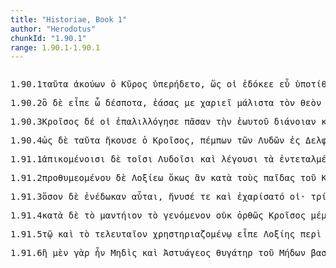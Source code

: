 ```yaml
---
title: "Historiae, Book 1"
author: "Herodotus"
chunkId: "1.90.1"
range: 1.90.1-1.90.1
---
```


<pre class="greek prose syntax" data-urn="urn:cts:greekLit:tlg0016.tlg001"><p><span class="subdoc" data-subdoc="1.90.1">1.90.1</span><span class="sentence"><span class=" accusative" data-def="this, u, this man here" data-flags="p-p---na-" data-head="2" data-id="1" data-lemma="οὗτος">ταῦτα </span><span class="verb nominative" data-def="hear, hear, hear of, hear tell of" data-flags="v-sppamn-" data-head="5" data-id="2" data-lemma="ἀκούω">ἀκούων </span><span class=" nominative" data-flags="l-s---mn-" data-head="4" data-id="3" data-lemma="ὁ">ὁ </span><span class=" nominative" data-def="the elder Cyrus" data-flags="n-s---mn-" data-head="5" data-id="4" data-lemma="Κῦρος">Κῦρος </span><span class="verb " data-def="rejoice beyond measure at, rejoiced much, please exceedingly" data-flags="v3siie---" data-head="0" data-id="5" data-lemma="ὑπερήδομαι">ὑπερήδετο</span><span class=" " data-flags="u--------" data-head="7" data-id="6" data-lemma=",">, </span><span class=" " data-flags="c--------" data-head="5" data-id="7" data-lemma="ὥς">ὥς </span><span class=" dative" data-def="" data-flags="p-s---md-" data-head="9" data-id="8" data-lemma="ἕ">οἱ </span><span class="verb " data-def="expect, think, suppose, imagine, thought" data-flags="v3siia---" data-head="7" data-id="9" data-lemma="δοκέω">ἐδόκεε </span><span class=" " data-def="well, well, thoroughly, competently, cunning" data-flags="d--------" data-head="11" data-id="10" data-lemma="εὖ">εὖ </span><span class="verb " data-def="place under, puts, under" data-flags="v--pne---" data-head="9" data-id="11" data-lemma="ὑποτίθημι">ὑποτίθεσθαι</span><span class=" " data-flags="u--------" data-head="0" data-id="12" data-lemma="·">· </span></span><span class="sentence"><span class="verb nominative" data-def="tell, speak of, reports of, praise, approve" data-flags="v-sapamn-" data-head="5" data-id="1" data-lemma="αἰνέω">αἰνέσας </span><span class=" " data-flags="d--------" data-head="14" data-id="2" data-lemma="δέ">δὲ </span><span class=" accusative" data-def="many, many, many" data-flags="a-p---na-" data-head="1" data-id="3" data-lemma="πολύς">πολλά</span><span class=" " data-flags="u--------" data-head="1" data-id="4" data-lemma=",">, </span><span class=" " data-flags="c--------" data-head="14" data-id="5" data-lemma="καί">καὶ </span><span class="verb nominative" data-def="enjoin, command, command, commands" data-flags="v-sapmmn-" data-head="5" data-id="6" data-lemma="ἐντέλλω">ἐντειλάμενος </span><span class=" dative" data-flags="l-p---md-" data-head="8" data-id="7" data-lemma="ὁ">τοῖσι </span><span class=" dative" data-def="spear-bearing, spearman, one of the body-guard" data-flags="a-p---md-" data-head="12" data-id="8" data-lemma="δορύφορος">δορυφόροισι </span><span class=" accusative" data-flags="p-p---na-" data-head="11" data-id="9" data-lemma="ὅς">τὰ </span><span class=" nominative" data-flags="n-s---mn-" data-head="11" data-id="10" data-lemma="Κροῖσος">Κροῖσος </span><span class="verb " data-def="place under, puts, under" data-flags="v3saim---" data-head="12" data-id="11" data-lemma="ὑποτίθημι">ὑπεθήκατο </span><span class="verb " data-flags="v--fna---" data-head="6" data-id="12" data-lemma="ἐπιτέλλω">ἐπιτελέειν</span><span class=" " data-flags="u--------" data-head="5" data-id="13" data-lemma=",">, </span><span class="verb " data-def="said, avocam, vac" data-flags="v3saia---" data-head="0" data-id="14" data-lemma="εἶπον">εἶπε </span><span class=" " data-def="on the side of, in the direction of, from, at, to, práti" data-flags="r--------" data-head="14" data-id="15" data-lemma="πρός">πρὸς </span><span class=" accusative" data-flags="n-s---ma-" data-head="15" data-id="16" data-lemma="Κροῖσος">Κροῖσον </span><span class=" accusative" data-def="this, nearer, more remote" data-flags="p-p---na-" data-head="14" data-id="17" data-lemma="ὅδε">τάδε</span><span class=" " data-flags="u--------" data-head="0" data-id="18" data-lemma=".">. </span></span><span class="sentence"><span class=" vocative" data-flags="n-s---mv-" data-head="13" data-id="1" data-lemma="Κροῖσος">Κροῖσε</span><span class=" " data-flags="u--------" data-head="1" data-id="2" data-lemma=",">, </span><span class="verb genitive" data-def="hang to, upon, hang up" data-flags="v-srpemg-" data-head="13" data-id="3" data-lemma="ἀναρτάω">ἀναρτημένου </span><span class=" genitive" data-def="thou, thou at least, for thy part, you two, both of you" data-flags="p-s---mg-" data-head="3" data-id="4" data-lemma="σύ">σεῦ </span><span class=" genitive" data-def="nar-, ner-, nṛ-, nṛ" data-flags="n-s---mg-" data-head="4" data-id="5" data-lemma="ἀνήρ">ἀνδρὸς </span><span class=" genitive" data-def="king, chief, captain, judge" data-flags="n-s---mg-" data-head="5" data-id="6" data-lemma="βασιλεύς">βασιλέος </span><span class=" nominative" data-def="useful, good of its kind, serviceable, wholesome, for" data-flags="a-p---nn-" data-head="9" data-id="7" data-lemma="χρηστός">χρηστὰ </span><span class=" nominative" data-def="weorc, var[schwa]za, work" data-flags="n-p---nn-" data-head="9" data-id="8" data-lemma="ἔργον">ἔργα </span><span class=" " data-flags="c--------" data-head="11" data-id="9" data-lemma="καί">καὶ </span><span class=" nominative" data-def="vácas, word, utterance" data-flags="n-p---nn-" data-head="9" data-id="10" data-lemma="ἔπος">ἔπεα </span><span class="verb " data-def="make, do, make, produce" data-flags="v--pna---" data-head="3" data-id="11" data-lemma="ποιέω">ποιέειν</span><span class=" " data-flags="u--------" data-head="3" data-id="12" data-lemma=",">, </span><span class="verb " data-def="ask, beg, ask for, demand, ask leave" data-flags="v2spme---" data-head="0" data-id="13" data-lemma="αἰτέω">αἰτέο </span><span class=" accusative" data-def="giving, licence, permission, ramming" data-flags="n-s---fa-" data-head="13" data-id="14" data-lemma="δόσις">δόσιν </span><span class=" accusative" data-def="that, Aër, any one who, anything which, whosoever, whichsoever" data-flags="p-s---fa-" data-head="18" data-id="15" data-lemma="ὅστις">ἥντινα </span><span class="verb " data-def="will, wish, be willing, wish is will, willed" data-flags="v2spie---" data-head="14" data-id="16" data-lemma="βούλομαι">βούλεαί </span><span class=" dative" data-def="thou, thou at least, for thy part, you two, both of you" data-flags="p-s---md-" data-head="18" data-id="17" data-lemma="σύ">τοι </span><span class="verb " data-def="come into a new state of being, come into being, to be born" data-flags="v--anm---" data-head="16" data-id="18" data-lemma="γίγνομαι">γενέσθαι </span><span class=" " data-flags="d--------" data-head="18" data-id="19" data-lemma="παραυτίκα">παραυτίκα</span><span class=" " data-flags="u--------" data-head="0" data-id="20" data-lemma=".">. </span></span></p><p><span class="subdoc" data-subdoc="1.90.2">1.90.2</span><span class="sentence"><span class=" nominative" data-flags="l-s---mn-" data-head="3" data-id="1" data-lemma="ὁ">ὃ </span><span class=" " data-flags="d--------" data-head="3" data-id="2" data-lemma="δέ">δὲ </span><span class="verb " data-def="said, avocam, vac" data-flags="v3saia---" data-head="0" data-id="3" data-lemma="εἶπον">εἶπε </span><span class=" " data-flags="i--------" data-head="5" data-id="4" data-lemma="ὦ">ὦ </span><span class=" vocative" data-def="master, lord, the master of the house, despot, absolute ruler" data-flags="n-s---mv-" data-head="9" data-id="5" data-lemma="δεσπότης">δέσποτα</span><span class=" " data-flags="u--------" data-head="5" data-id="6" data-lemma=",">, </span><span class="verb nominative" data-def="suffer, permit, leave, alone" data-flags="v-sapamn-" data-head="9" data-id="7" data-lemma="ἐάω">ἐάσας </span><span class=" accusative" data-def="I at least, for my part, indeed, for myself, me, we two" data-flags="p1s---ma-" data-head="22" data-id="8" data-lemma="ἐγώ">με </span><span class="verb " data-flags="v2sfie---" data-head="3" data-id="9" data-lemma="χαρίζομαι">χαριεῖ </span><span class=" " data-flags="d--------" data-head="9" data-id="10" data-lemma="μάλιστα">μάλιστα </span><span class=" accusative" data-flags="l-s---ma-" data-head="12" data-id="11" data-lemma="ὁ">τὸν </span><span class=" accusative" data-def="God, the Deity, against his will, bless you! good heavens! for heaven's sake" data-flags="n-s---ma-" data-head="23" data-id="12" data-lemma="θεός">θεὸν </span><span class=" genitive" data-flags="l-p---mg-" data-head="14" data-id="13" data-lemma="ὁ">τῶν </span><span class=" genitive" data-def="the Thessalian tribe of which Hellen was the reputed chief, non-Egyptian, pagan" data-flags="n-p---mg-" data-head="12" data-id="14" data-lemma="Ἕλλην">Ἑλλήνων</span><span class=" " data-flags="u--------" data-head="18" data-id="15" data-lemma=",">, </span><span class=" accusative" data-flags="l-s---ma-" data-head="18" data-id="16" data-lemma="ὁ">τὸν </span><span class=" nominative" data-def="I at least, for my part, indeed, for myself, me, we two" data-flags="p-s---mn-" data-head="18" data-id="17" data-lemma="ἐγώ">ἐγὼ </span><span class="verb " data-def="" data-flags="v1saia---" data-head="12" data-id="18" data-lemma="τιμέω">ἐτίμησα </span><span class=" genitive" data-def="God, the Deity, against his will, bless you! good heavens! for heaven's sake" data-flags="n-p---mg-" data-head="16" data-id="19" data-lemma="θεός">θεῶν </span><span class=" " data-flags="d--------" data-head="18" data-id="20" data-lemma="μάλιστα">μάλιστα</span><span class=" " data-flags="u--------" data-head="18" data-id="21" data-lemma=",">, </span><span class="verb " data-def="" data-flags="v--anm---" data-head="7" data-id="22" data-lemma="ἐπέρομαι">ἐπειρέσθαι </span><span class="verb accusative" data-def="send, send, on" data-flags="v-sapama-" data-head="22" data-id="23" data-lemma="πέμπω">πέμψαντα </span><span class=" accusative" data-def="this, nearer, more remote" data-flags="a-p---fa-" data-head="26" data-id="24" data-lemma="ὅδε">τάσδε </span><span class=" accusative" data-flags="l-p---fa-" data-head="26" data-id="25" data-lemma="ὁ">τὰς </span><span class=" accusative" data-def="fetter, shackles, of fetters" data-flags="n-p---fa-" data-head="23" data-id="26" data-lemma="πέδη">πέδας</span><span class=" " data-flags="u--------" data-head="28" data-id="27" data-lemma=",">, </span><span class=" " data-flags="c--------" data-head="22" data-id="28" data-lemma="εἰ">εἰ </span><span class="verb " data-def="deceive, beguile, deceive thoroughly, seduce" data-flags="v--pna---" data-head="34" data-id="29" data-lemma="ἐξαπατάω">ἐξαπατᾶν </span><span class=" accusative" data-flags="l-p---ma-" data-head="32" data-id="30" data-lemma="ὁ">τοὺς </span><span class=" " data-def="well, well, thoroughly, competently, cunning" data-flags="d--------" data-head="32" data-id="31" data-lemma="εὖ">εὖ </span><span class="verb accusative" data-def="make of a certain quality, to be endowed with quality" data-flags="v-pppama-" data-head="29" data-id="32" data-lemma="ποιόω">ποιεῦντας </span><span class=" nominative" data-flags="n-s---mn-" data-head="34" data-id="33" data-lemma="νόμος">νόμος </span><span class="verb " data-flags="v3spia---" data-head="28" data-id="34" data-lemma="εἰμί">ἐστί </span><span class=" dative" data-def="" data-flags="p-s---md-" data-head="33" data-id="35" data-lemma="ἕ">οἱ</span><span class=" " data-flags="u--------" data-head="0" data-id="36" data-lemma=".">. </span></span><span class="sentence"><span class=" nominative" data-def="the elder Cyrus" data-flags="n-s---mn-" data-head="3" data-id="1" data-lemma="Κῦρος">Κῦρος </span><span class=" " data-flags="d--------" data-head="3" data-id="2" data-lemma="δέ">δὲ </span><span class="verb " data-flags="v3siie---" data-head="0" data-id="3" data-lemma="εἴρω">εἴρετο </span><span class=" accusative" data-flags="p-s---na-" data-head="8" data-id="4" data-lemma="ὅς">ὅ </span><span class=" accusative" data-def="any one, any thing, who? what?, si se" data-flags="a-s---na-" data-head="4" data-id="5" data-lemma="τις">τι </span><span class=" dative" data-def="" data-flags="p-s---md-" data-head="9" data-id="6" data-lemma="ἕ">οἱ </span><span class=" accusative" data-def="this, u, this man here" data-flags="p-s---na-" data-head="9" data-id="7" data-lemma="οὗτος">τοῦτο </span><span class="verb nominative" data-flags="v-sppamn-" data-head="9" data-id="8" data-lemma="ἐπί-ἠγορέω">ἐπηγορέων </span><span class="verb " data-def="beg of, from, ask as a favour of" data-flags="v3spoe---" data-head="3" data-id="9" data-lemma="παραιτέομαι">παραιτέοιτο</span><span class=" " data-flags="u--------" data-head="0" data-id="10" data-lemma=".">. </span></span></p><p><span class="subdoc" data-subdoc="1.90.3">1.90.3</span><span class="sentence"><span class=" nominative" data-flags="n-s---mn-" data-head="4" data-id="1" data-lemma="Κροῖσος">Κροῖσος </span><span class=" " data-flags="d--------" data-head="4" data-id="2" data-lemma="δέ">δέ </span><span class=" dative" data-def="" data-flags="p-s---md-" data-head="4" data-id="3" data-lemma="ἕ">οἱ </span><span class="verb " data-def="repeat, recapitulate" data-flags="v3saia---" data-head="0" data-id="4" data-lemma="παλιλλογέω">ἐπαλιλλόγησε </span><span class=" accusative" data-flags="a-s---fa-" data-head="8" data-id="5" data-lemma="πᾶς">πᾶσαν </span><span class=" accusative" data-flags="l-s---fa-" data-head="8" data-id="6" data-lemma="ὁ">τὴν </span><span class=" genitive" data-def="Stadtrecht von Gortyn, of himself, herself, itself, itself, absolutely" data-flags="p-s---mg-" data-head="8" data-id="7" data-lemma="ἑαυτοῦ">ἑωυτοῦ </span><span class=" accusative" data-flags="n-s---fa-" data-head="19" data-id="8" data-lemma="διάνοια">διάνοιαν </span><span class=" " data-flags="d--------" data-head="19" data-id="9" data-lemma="καί">καὶ </span><span class=" genitive" data-flags="l-p---ng-" data-head="11" data-id="10" data-lemma="ὁ">τῶν </span><span class=" genitive" data-def="an oracle, the seat of an oracle, oracular response" data-flags="n-p---ng-" data-head="13" data-id="11" data-lemma="χρηστήριον">χρηστηρίων </span><span class=" accusative" data-flags="l-p---fa-" data-head="13" data-id="12" data-lemma="ὁ">τὰς </span><span class=" accusative" data-def="reply, answer, playing a part, delivery" data-flags="n-p---fa-" data-head="19" data-id="13" data-lemma="ὑπόκρισις">ὑποκρίσιας </span><span class=" " data-flags="d--------" data-head="19" data-id="14" data-lemma="καί">καὶ </span><span class=" " data-flags="d--------" data-head="17" data-id="15" data-lemma="μάλιστα">μάλιστα </span><span class=" accusative" data-flags="l-p---na-" data-head="17" data-id="16" data-lemma="ὁ">τὰ </span><span class=" accusative" data-def="that which is set up:, votive offering set up, delight, ornament" data-flags="n-p---na-" data-head="19" data-id="17" data-lemma="ἀνάθημα">ἀναθήματα</span><span class=" " data-flags="u--------" data-head="17" data-id="18" data-lemma=",">, </span><span class=" " data-flags="c--------" data-head="4" data-id="19" data-lemma="καί">καὶ </span><span class=" " data-def="so, thus, as, how" data-flags="c--------" data-head="19" data-id="20" data-lemma="ὡς">ὡς </span><span class="verb nominative" data-flags="v-sappmn-" data-head="24" data-id="21" data-lemma="ἐπί-ἀείρω">ἐπαερθεὶς </span><span class=" dative" data-flags="l-s---nd-" data-head="23" data-id="22" data-lemma="ὁ">τῷ </span><span class=" dative" data-def="oracle, oracular response, seat of an oracle" data-flags="n-s---nd-" data-head="21" data-id="23" data-lemma="μαντεῖον">μαντηίῳ </span><span class="verb " data-def="advance with an army, fleet, wage war, they have been soldiers, have seen war-service" data-flags="v3saim---" data-head="20" data-id="24" data-lemma="στρατεύω">ἐστρατεύσατο </span><span class=" " data-flags="r--------" data-head="24" data-id="25" data-lemma="ἐπί">ἐπὶ </span><span class=" accusative" data-def="a throw on the dice" data-flags="n-p---ma-" data-head="25" data-id="26" data-lemma="Πέρσης">Πέρσας</span><span class=" " data-flags="u--------" data-head="0" data-id="27" data-lemma="·">· </span></span><span class="sentence"><span class="verb nominative" data-flags="v-sppamn-" data-head="4" data-id="1" data-lemma="λέγω">λέγων </span><span class=" " data-flags="d--------" data-head="4" data-id="2" data-lemma="δέ">δὲ </span><span class=" accusative" data-def="this, u, this man here" data-flags="p-p---na-" data-head="1" data-id="3" data-lemma="οὗτος">ταῦτα </span><span class="verb " data-def="go, come down from, die" data-flags="v3siia---" data-head="0" data-id="4" data-lemma="καταβαίνω">κατέβαινε </span><span class=" " data-def="back, back again, again, anew, encore" data-flags="d--------" data-head="4" data-id="5" data-lemma="αὖθις">αὖτις </span><span class="verb nominative" data-def="beg of, from, ask as a favour of" data-flags="v-sppemn-" data-head="4" data-id="6" data-lemma="παραιτέομαι">παραιτεόμενος </span><span class="verb " data-def="send to, sent, set on, incite" data-flags="v--ana---" data-head="6" data-id="7" data-lemma="ἐφίημι">ἐπεῖναί </span><span class=" dative" data-def="" data-flags="p-s---md-" data-head="12" data-id="8" data-lemma="ἕ">οἱ </span><span class=" dative" data-flags="l-s---md-" data-head="10" data-id="9" data-lemma="ὁ">τῷ </span><span class=" dative" data-def="God, the Deity, against his will, bless you! good heavens! for heaven's sake" data-flags="n-s---md-" data-head="12" data-id="10" data-lemma="θεός">θεῷ </span><span class=" accusative" data-def="this, u, this man here" data-flags="p-s---na-" data-head="12" data-id="11" data-lemma="οὗτος">τοῦτο </span><span class="verb " data-def="cast in, teeth, make a reproach, make a reproach" data-flags="v--ana---" data-head="7" data-id="12" data-lemma="ὀνειδίζω">ὀνειδίσαι</span><span class=" " data-flags="u--------" data-head="0" data-id="13" data-lemma=".">. </span></span><span class="sentence"><span class=" nominative" data-def="the elder Cyrus" data-flags="n-s---mn-" data-head="4" data-id="1" data-lemma="Κῦρος">Κῦρος </span><span class=" " data-flags="d--------" data-head="4" data-id="2" data-lemma="δέ">δὲ </span><span class="verb nominative" data-def="laugh, laughed, a laugh being raised" data-flags="v-sapamn-" data-head="4" data-id="3" data-lemma="γελάω">γελάσας </span><span class="verb " data-def="said, avocam, vac" data-flags="v3saia---" data-head="0" data-id="4" data-lemma="εἶπον">εἶπε </span><span class=" " data-flags="d--------" data-head="13" data-id="5" data-lemma="καί">καὶ </span><span class=" genitive" data-def="this, u, this man here" data-flags="p-s---ng-" data-head="13" data-id="6" data-lemma="οὗτος">τούτου </span><span class="verb " data-def="happen to be at, she be, may'st" data-flags="v2sfim---" data-head="4" data-id="7" data-lemma="τυγχάνω">τεύξεαι </span><span class=" " data-def="beside, from the side of, from beside, from, beside" data-flags="r--------" data-head="7" data-id="8" data-lemma="παρά">παῤ </span><span class=" genitive" data-def="I at least, for my part, indeed, for myself, me, we two" data-flags="p-s---mg-" data-head="8" data-id="9" data-lemma="ἐγώ">ἐμεῦ</span><span class=" " data-flags="u--------" data-head="11" data-id="10" data-lemma=",">, </span><span class=" vocative" data-flags="n-s---mv-" data-head="7" data-id="11" data-lemma="Κροῖσος">Κροῖσε</span><span class=" " data-flags="u--------" data-head="11" data-id="12" data-lemma=",">, </span><span class=" " data-flags="c--------" data-head="7" data-id="13" data-lemma="καί">καὶ </span><span class=" genitive" data-flags="a-s---ng-" data-head="15" data-id="14" data-lemma="ἄλλος">ἄλλου </span><span class=" genitive" data-flags="a-s---ng-" data-head="13" data-id="15" data-lemma="πᾶς">παντὸς </span><span class=" genitive" data-flags="l-s---ng-" data-head="19" data-id="16" data-lemma="ὅς">τοῦ </span><span class=" " data-flags="d--------" data-head="19" data-id="17" data-lemma="ἄν">ἂν </span><span class=" " data-def="each time, on each occasion, on each occasion" data-flags="d--------" data-head="19" data-id="18" data-lemma="ἑκάστοτε">ἑκάστοτε </span><span class="verb " data-flags="v2spse---" data-head="15" data-id="19" data-lemma="δέω">δέῃ</span><span class=" " data-flags="u--------" data-head="0" data-id="20" data-lemma=".">. </span></span></p><p><span class="subdoc" data-subdoc="1.90.4">1.90.4</span><span class="sentence"><span class=" " data-def="so, thus, as, how" data-flags="c--------" data-head="13" data-id="1" data-lemma="ὡς">ὡς </span><span class=" " data-flags="d--------" data-head="13" data-id="2" data-lemma="δέ">δὲ </span><span class=" accusative" data-def="this, u, this man here" data-flags="p-p---na-" data-head="4" data-id="3" data-lemma="οὗτος">ταῦτα </span><span class="verb " data-def="hear, hear, hear of, hear tell of" data-flags="v3saia---" data-head="1" data-id="4" data-lemma="ἀκούω">ἤκουσε </span><span class=" nominative" data-flags="l-s---mn-" data-head="6" data-id="5" data-lemma="ὁ">ὁ </span><span class=" nominative" data-flags="n-s---mn-" data-head="4" data-id="6" data-lemma="Κροῖσος">Κροῖσος</span><span class=" " data-flags="u--------" data-head="1" data-id="7" data-lemma=",">, </span><span class="verb nominative" data-def="send, send, on" data-flags="v-sppamn-" data-head="13" data-id="8" data-lemma="πέμπω">πέμπων </span><span class=" genitive" data-flags="l-p---mg-" data-head="10" data-id="9" data-lemma="ὁ">τῶν </span><span class=" genitive" data-def="a Lydian" data-flags="n-p---mg-" data-head="51" data-id="10" data-lemma="Λυδός">Λυδῶν </span><span class=" " data-def="into, to, into" data-flags="r--------" data-head="8" data-id="11" data-lemma="εἰς">ἐς </span><span class=" accusative" data-def="Delphi, at Delphi, the Delphians" data-flags="n-p---ma-" data-head="11" data-id="12" data-lemma="Δελφοί">Δελφοὺς </span><span class="verb " data-def="enjoin, command, command, commands" data-flags="v3saim---" data-head="0" data-id="13" data-lemma="ἐντέλλω">ἐνετέλλετο </span><span class="verb accusative" data-def="l), Alc, set, put, place, set" data-flags="v-sppama-" data-head="22" data-id="14" data-lemma="τίθημι">τιθέντας </span><span class=" accusative" data-flags="l-p---fa-" data-head="16" data-id="15" data-lemma="ὁ">τὰς </span><span class=" accusative" data-def="fetter, shackles, of fetters" data-flags="n-p---fa-" data-head="14" data-id="16" data-lemma="πέδη">πέδας </span><span class=" " data-flags="r--------" data-head="14" data-id="17" data-lemma="ἐπί">ἐπὶ </span><span class=" genitive" data-flags="l-s---mg-" data-head="19" data-id="18" data-lemma="ὁ">τοῦ </span><span class=" genitive" data-flags="n-s---mg-" data-head="21" data-id="19" data-lemma="ναός">νηοῦ </span><span class=" accusative" data-flags="l-s---ma-" data-head="21" data-id="20" data-lemma="ὁ">τὸν </span><span class=" accusative" data-flags="n-s---ma-" data-head="17" data-id="21" data-lemma="οὐδός">οὐδὸν </span><span class="verb " data-def="ask, of, to be asked" data-flags="v--pna---" data-head="13" data-id="22" data-lemma="ἐρωτάω">εἰρωτᾶν </span><span class=" " data-flags="c--------" data-head="22" data-id="23" data-lemma="εἰ">εἰ </span><span class=" " data-flags="d--------" data-head="26" data-id="24" data-lemma="οὐ">οὔ </span><span class=" accusative" data-def="any one, any thing, who? what?, si se" data-flags="p-s---na-" data-head="26" data-id="25" data-lemma="τις">τι </span><span class="verb " data-def="to be ashamed at, of, to be ashamed" data-flags="v3spie---" data-head="23" data-id="26" data-lemma="ἐπαισχύνομαι">ἐπαισχύνεται </span><span class=" dative" data-flags="l-p---nd-" data-head="28" data-id="27" data-lemma="ὁ">τοῖσι </span><span class=" dative" data-def="oracle, oracular response, seat of an oracle" data-flags="n-p---nd-" data-head="26" data-id="28" data-lemma="μαντεῖον">μαντηίοισι </span><span class="verb nominative" data-flags="v-sapamn-" data-head="26" data-id="29" data-lemma="ἐπί-ἀείρω">ἐπαείρας </span><span class=" accusative" data-flags="n-s---ma-" data-head="31" data-id="30" data-lemma="Κροῖσος">Κροῖσον </span><span class="verb " data-def="advance with an army, fleet, wage war, they have been soldiers, have seen war-service" data-flags="v--pne---" data-head="29" data-id="31" data-lemma="στρατεύω">στρατεύεσθαι </span><span class=" " data-flags="r--------" data-head="31" data-id="32" data-lemma="ἐπί">ἐπὶ </span><span class=" accusative" data-def="a throw on the dice" data-flags="n-p---ma-" data-head="32" data-id="33" data-lemma="Πέρσης">Πέρσας </span><span class=" " data-def="so, thus, as, how" data-flags="d--------" data-head="35" data-id="34" data-lemma="ὡς">ὡς </span><span class="verb accusative" data-def="put an end to, stop, bring to a close, conclude" data-flags="v-sfpama-" data-head="29" data-id="35" data-lemma="καταπαύω">καταπαύσοντα </span><span class=" accusative" data-flags="l-s---fa-" data-head="38" data-id="36" data-lemma="ὁ">τὴν </span><span class=" genitive" data-flags="n-s---mg-" data-head="38" data-id="37" data-lemma="Κύρης">Κύρου </span><span class=" accusative" data-def="power, might, bodily strength, strength, power, ability" data-flags="n-s---fa-" data-head="35" data-id="38" data-lemma="δύναμις">δύναμιν</span><span class=" " data-flags="u--------" data-head="35" data-id="39" data-lemma=",">, </span><span class=" " data-def="ápa, ab, ap-ehtre" data-flags="r--------" data-head="43" data-id="40" data-lemma="ἀπό">ἀπ̓ </span><span class=" genitive" data-flags="p-s---fg-" data-head="40" data-id="41" data-lemma="ὅς">ἧς </span><span class=" dative" data-def="" data-flags="p-s---md-" data-head="43" data-id="42" data-lemma="ἕ">οἱ </span><span class=" accusative" data-def="topmost, best part of heap, firstfruits of the field, booty" data-flags="n-p---na-" data-head="45" data-id="43" data-lemma="ἀκροθίνιον">ἀκροθίνια </span><span class=" accusative" data-def="such as this, so good, so noble, so bad, so great a thing" data-flags="p-p---na-" data-head="45" data-id="44" data-lemma="τοιοῦτος">τοιαῦτα </span><span class="verb " data-def="come into a new state of being, come into being, to be born" data-flags="v--anm---" data-head="38" data-id="45" data-lemma="γίγνομαι">γενέσθαι</span><span class=" " data-flags="u--------" data-head="47" data-id="46" data-lemma=",">, </span><span class="verb accusative" data-def="bring to light, show forth, portray, represent, cause" data-flags="v-pppama-" data-head="22" data-id="47" data-lemma="δείκνυμι">δεικνύντας </span><span class=" accusative" data-flags="l-p---fa-" data-head="49" data-id="48" data-lemma="ὁ">τὰς </span><span class=" accusative" data-def="fetter, shackles, of fetters" data-flags="n-p---fa-" data-head="47" data-id="49" data-lemma="πέδη">πέδας</span><span class=" " data-flags="u--------" data-head="0" data-id="50" data-lemma="·">· </span></span><span class="sentence"><span class=" accusative" data-def="this, u, this man here" data-flags="p-p---na-" data-head="5" data-id="1" data-lemma="οὗτος">ταῦτά </span><span class=" " data-flags="d--------" data-head="5" data-id="2" data-lemma="τε">τε </span><span class="verb " data-def="consult, inquire of, to be questioned, asked, question" data-flags="v--pna---" data-head="14" data-id="3" data-lemma="ἐπερωτάω">ἐπειρωτᾶν</span><span class=" " data-flags="u--------" data-head="1" data-id="4" data-lemma=",">, </span><span class=" " data-flags="c--------" data-head="3" data-id="5" data-lemma="καί">καὶ </span><span class=" " data-flags="c--------" data-head="5" data-id="6" data-lemma="εἰ">εἰ </span><span class=" dative" data-def="ungracious, unpleasant, without grace, charm" data-flags="a-p---md-" data-head="9" data-id="7" data-lemma="ἀχάριστος">ἀχαρίστοισι </span><span class=" nominative" data-flags="n-s---mn-" data-head="15" data-id="8" data-lemma="νόμος">νόμος </span><span class="verb " data-flags="v--pna---" data-head="15" data-id="9" data-lemma="εἰμί">εἶναι </span><span class=" dative" data-flags="l-p---md-" data-head="12" data-id="10" data-lemma="ὁ">τοῖσι </span><span class=" dative" data-def="Hellenic, Greek, the Greek language, the Greeks" data-flags="a-p---md-" data-head="12" data-id="11" data-lemma="Ἑλληνικός">Ἑλληνικοῖσι </span><span class=" dative" data-def="God, the Deity, against his will, bless you! good heavens! for heaven's sake" data-flags="n-p---md-" data-head="9" data-id="12" data-lemma="θεός">θεοῖσι</span><span class=" " data-flags="u--------" data-head="0" data-id="13" data-lemma=".">. </span></span></p><p><span class="subdoc" data-subdoc="1.91.1">1.91.1</span><span class="sentence"><span class="verb dative" data-def="arrive at, come to, reach:, came up to, came to" data-flags="v-papmmd-" data-head="5" data-id="1" data-lemma="ἀφικνέομαι">ἀπικομένοισι </span><span class=" " data-flags="d--------" data-head="11" data-id="2" data-lemma="δέ">δὲ </span><span class=" dative" data-flags="l-p---md-" data-head="4" data-id="3" data-lemma="ὁ">τοῖσι </span><span class=" dative" data-def="a Lydian" data-flags="n-p---md-" data-head="12" data-id="4" data-lemma="Λυδός">Λυδοῖσι </span><span class=" " data-flags="c--------" data-head="12" data-id="5" data-lemma="καί">καὶ </span><span class="verb dative" data-flags="v-pppamd-" data-head="5" data-id="6" data-lemma="λέγω">λέγουσι </span><span class=" accusative" data-flags="l-p---na-" data-head="8" data-id="7" data-lemma="ὁ">τὰ </span><span class="verb accusative" data-def="enjoin, command, command, commands" data-flags="v-prpena-" data-head="6" data-id="8" data-lemma="ἐντέλλω">ἐντεταλμένα </span><span class=" accusative" data-flags="l-s---fa-" data-head="10" data-id="9" data-lemma="ὁ">τὴν </span><span class=" accusative" data-flags="n-s---fa-" data-head="12" data-id="10" data-lemma="Πυθία">Πυθίην </span><span class="verb " data-flags="v3spie---" data-head="0" data-id="11" data-lemma="λέγω">λέγεται </span><span class="verb " data-def="said, avocam, vac" data-flags="v--ana---" data-head="11" data-id="12" data-lemma="εἶπον">εἰπεῖν </span><span class=" accusative" data-def="this, nearer, more remote" data-flags="p-p---na-" data-head="12" data-id="13" data-lemma="ὅδε">τάδε</span><span class=" " data-flags="u--------" data-head="0" data-id="14" data-lemma=".">. </span></span><span class="sentence"><span class=" accusative" data-flags="l-s---fa-" data-head="3" data-id="1" data-lemma="ὁ">τὴν </span><span class="verb accusative" data-def="furnish, offer, give, fulfil, he gave" data-flags="v-srpefa-" data-head="3" data-id="2" data-lemma="πόρω">πεπρωμένην </span><span class=" accusative" data-def="part, portion, division" data-flags="n-s---fa-" data-head="6" data-id="3" data-lemma="μοῖρα">μοῖραν </span><span class=" nominative" data-def="unable, without strength, powerless, weakly, disabled for service" data-flags="a-p---nn-" data-head="5" data-id="4" data-lemma="ἀδύνατος">ἀδύνατα </span><span class="verb " data-flags="v3spia---" data-head="0" data-id="5" data-lemma="εἰμί">ἐστὶ </span><span class="verb " data-def="flee from, escape, auoid, get safe away, escape" data-flags="v--ana---" data-head="5" data-id="6" data-lemma="ἀποφεύγω">ἀποφυγεῖν </span><span class=" " data-flags="d--------" data-head="8" data-id="7" data-lemma="καί">καὶ </span><span class=" dative" data-def="God, the Deity, against his will, bless you! good heavens! for heaven's sake" data-flags="n-s---md-" data-head="4" data-id="8" data-lemma="θεός">θεῷ</span><span class=" " data-flags="u--------" data-head="0" data-id="9" data-lemma="·">· </span></span><span class="sentence"><span class=" nominative" data-flags="n-s---mn-" data-head="6" data-id="1" data-lemma="Κροῖσος">Κροῖσος </span><span class=" " data-flags="d--------" data-head="6" data-id="2" data-lemma="δέ">δὲ </span><span class=" genitive" data-flags="a-s---mg-" data-head="4" data-id="3" data-lemma="πέμπτος">πέμπτου </span><span class=" genitive" data-def="begetter, father, parents, progenitor, ancestor" data-flags="n-s---mg-" data-head="5" data-id="4" data-lemma="γονεύς">γονέος </span><span class=" accusative" data-def="error, sin" data-flags="n-s---fa-" data-head="6" data-id="5" data-lemma="ἁμαρτάς">ἁμαρτάδα </span><span class="verb " data-def="fill up, filled, full of" data-flags="v3saia---" data-head="0" data-id="6" data-lemma="ἐκπίμπλημι">ἐξέπλησε</span><span class=" " data-flags="u--------" data-head="19" data-id="7" data-lemma=",">, </span><span class=" nominative" data-flags="p-s---mn-" data-head="19" data-id="8" data-lemma="ὅς">ὃς </span><span class="verb nominative" data-flags="v-sppamn-" data-head="19" data-id="9" data-lemma="εἰμί">ἐὼν </span><span class=" nominative" data-flags="a-s---mn-" data-head="9" data-id="10" data-lemma="δορυφόρος">δορυφόρος </span><span class=" genitive" data-flags="n-p---mg-" data-head="10" data-id="11" data-lemma="Ἡρακλείδης">Ἡρακλειδέων</span><span class=" " data-flags="u--------" data-head="9" data-id="12" data-lemma=",">, </span><span class=" dative" data-flags="n-s---md-" data-head="15" data-id="13" data-lemma="δόλος">δόλῳ </span><span class=" dative" data-def="of, belonging to women, feminine, a woman's" data-flags="a-s---md-" data-head="13" data-id="14" data-lemma="γυναικεῖος">γυναικηίῳ </span><span class="verb nominative" data-def="ply, wield, apply, direct towards, against" data-flags="v-sapmmn-" data-head="19" data-id="15" data-lemma="ἐφέπω">ἐπισπόμενος </span><span class="verb " data-def="murder, kill, to be slain, stain with blood" data-flags="v3saia---" data-head="19" data-id="16" data-lemma="φονεύω">ἐφόνευσε </span><span class=" accusative" data-flags="l-s---ma-" data-head="18" data-id="17" data-lemma="ὁ">τὸν </span><span class=" accusative" data-def="master, lord, the master of the house, despot, absolute ruler" data-flags="n-s---ma-" data-head="16" data-id="18" data-lemma="δεσπότης">δεσπότεα </span><span class=" " data-flags="c--------" data-head="4" data-id="19" data-lemma="καί">καὶ </span><span class="verb " data-flags="v3saia---" data-head="19" data-id="20" data-lemma="ἔχω">ἔσχε </span><span class=" accusative" data-flags="l-s---fa-" data-head="23" data-id="21" data-lemma="ὁ">τὴν </span><span class=" genitive" data-flags="p-s---mg-" data-head="23" data-id="22" data-lemma="ἐκείνος">ἐκείνου </span><span class=" accusative" data-def="worship, esteem, honour, honours, due regard" data-flags="n-s---fa-" data-head="20" data-id="23" data-lemma="τιμή">τιμὴν </span><span class=" accusative" data-def="not one, no one, none, no set" data-flags="p-s---na-" data-head="26" data-id="24" data-lemma="οὐδείς">οὐδέν </span><span class=" dative" data-def="" data-flags="p-s---md-" data-head="26" data-id="25" data-lemma="ἕ">οἱ </span><span class="verb accusative" data-def="hear besides, to be addressed, am called" data-flags="v-sppafa-" data-head="23" data-id="26" data-lemma="προσακούω">προσήκουσαν</span><span class=" " data-flags="u--------" data-head="0" data-id="27" data-lemma=".">. </span></span></p><p><span class="subdoc" data-subdoc="1.91.2">1.91.2</span><span class="sentence"><span class="verb genitive" data-def="Ages, to be ready, willing, eager to do, show zeal" data-flags="v-sppemg-" data-head="24" data-id="1" data-lemma="προθυμέομαι">προθυμεομένου </span><span class=" " data-flags="d--------" data-head="24" data-id="2" data-lemma="δέ">δὲ </span><span class=" genitive" data-def="the zodiac, ecliptic, obliquity" data-flags="n-s---mg-" data-head="1" data-id="3" data-lemma="Λοξίας">Λοξίεω </span><span class=" " data-flags="c--------" data-head="1" data-id="4" data-lemma="ὅπως">ὅκως </span><span class=" " data-flags="d--------" data-head="11" data-id="5" data-lemma="ἄν">ἂν </span><span class=" " data-flags="r--------" data-head="11" data-id="6" data-lemma="κατά">κατὰ </span><span class=" accusative" data-flags="l-p---ma-" data-head="8" data-id="7" data-lemma="ὁ">τοὺς </span><span class=" accusative" data-def="child, son, daughter" data-flags="n-p---ma-" data-head="6" data-id="8" data-lemma="παῖς">παῖδας </span><span class=" genitive" data-flags="l-s---mg-" data-head="10" data-id="9" data-lemma="ὁ">τοῦ </span><span class=" genitive" data-flags="n-s---mg-" data-head="8" data-id="10" data-lemma="Κροῖσος">Κροίσου </span><span class="verb " data-def="come into a new state of being, come into being, to be born" data-flags="v3saom---" data-head="15" data-id="11" data-lemma="γίγνομαι">γένοιτο </span><span class=" nominative" data-flags="l-s---nn-" data-head="14" data-id="12" data-lemma="ὁ">τὸ </span><span class=" genitive" data-def="" data-flags="n-p---fg-" data-head="14" data-id="13" data-lemma="Σάρδεις">Σαρδίων </span><span class=" nominative" data-def="that which happens, incident, accident, incident" data-flags="n-s---nn-" data-head="15" data-id="14" data-lemma="πάθος">πάθος </span><span class=" " data-flags="c--------" data-head="4" data-id="15" data-lemma="καί">καὶ </span><span class=" " data-flags="d--------" data-head="28" data-id="16" data-lemma="μή">μὴ </span><span class=" " data-flags="r--------" data-head="28" data-id="17" data-lemma="κατά">κατ̓ </span><span class=" accusative" data-def="self, him, her, it, the very one, the same" data-flags="a-s---ma-" data-head="19" data-id="18" data-lemma="αὐτός">αὐτὸν </span><span class=" accusative" data-flags="n-s---ma-" data-head="17" data-id="19" data-lemma="Κροῖσος">Κροῖσον</span><span class=" " data-flags="u--------" data-head="1" data-id="20" data-lemma=",">, </span><span class=" " data-flags="d--------" data-head="24" data-id="21" data-lemma="οὐ">οὐκ </span><span class=" nominative" data-def="such as, of what sort, what a man, what" data-flags="a-s---nn-" data-head="24" data-id="22" data-lemma="οἷος">οἷόν </span><span class=" " data-flags="d--------" data-head="24" data-id="23" data-lemma="τε">τε </span><span class="verb " data-def="come into a new state of being, come into being, to be born" data-flags="v3siie---" data-head="0" data-id="24" data-lemma="γίγνομαι">ἐγίνετο </span><span class="verb " data-def="lead by, past, past" data-flags="v--ana---" data-head="24" data-id="25" data-lemma="παράγω">παραγαγεῖν </span><span class=" accusative" data-def="part, portion, division" data-flags="n-p---fa-" data-head="25" data-id="26" data-lemma="μοῖρα">μοίρας</span><span class=" " data-flags="u--------" data-head="0" data-id="27" data-lemma=".">. </span></span></p><p><span class="subdoc" data-subdoc="1.91.3">1.91.3</span><span class="sentence"><span class=" accusative" data-def="as great as, how great, as much as, how much, as far as, how far" data-flags="a-s---na-" data-head="3" data-id="1" data-lemma="ὅσος">ὅσον </span><span class=" " data-flags="d--------" data-head="8" data-id="2" data-lemma="δέ">δὲ </span><span class="verb " data-def="give in, give into, hands, give up to" data-flags="v3paia---" data-head="8" data-id="3" data-lemma="ἐνδίδωμι">ἐνέδωκαν </span><span class=" nominative" data-def="this, u, this man here" data-flags="p-p---fn-" data-head="3" data-id="4" data-lemma="οὗτος">αὗται</span><span class=" " data-flags="u--------" data-head="3" data-id="5" data-lemma=",">, </span><span class="verb " data-def="effect, accomplish, did, good" data-flags="v3saia---" data-head="8" data-id="6" data-lemma="ἀνύω">ἤνυσέ </span><span class=" " data-flags="d--------" data-head="8" data-id="7" data-lemma="τε">τε </span><span class=" " data-flags="c--------" data-head="0" data-id="8" data-lemma="καί">καὶ </span><span class="verb " data-def="say, do something agreeable, show" data-flags="v3saim---" data-head="8" data-id="9" data-lemma="χαρίζω">ἐχαρίσατό </span><span class=" dative" data-def="" data-flags="p-s---md-" data-head="9" data-id="10" data-lemma="ἕ">οἱ</span><span class=" " data-flags="u--------" data-head="0" data-id="11" data-lemma="·">· </span></span><span class="sentence"><span class=" accusative" data-def="" data-flags="a-p---na-" data-head="3" data-id="1" data-lemma="τρεῖς">τρία </span><span class=" " data-def="for, yes, . . , no, ay doubtless" data-flags="d--------" data-head="9" data-id="2" data-lemma="γάρ">γὰρ </span><span class=" accusative" data-flags="n-p---na-" data-head="4" data-id="3" data-lemma="ἔτος">ἔτεα </span><span class="verb " data-def="throw on, over, lift up" data-flags="v3saim---" data-head="9" data-id="4" data-lemma="ἐπαναβάλλω">ἐπανεβάλετο </span><span class=" accusative" data-flags="l-s---fa-" data-head="7" data-id="5" data-lemma="ὁ">τὴν </span><span class=" genitive" data-def="" data-flags="n-p---fg-" data-head="7" data-id="6" data-lemma="Σάρδεις">Σαρδίων </span><span class=" accusative" data-def="capture, conquest, means of conquest" data-flags="n-s---fa-" data-head="4" data-id="7" data-lemma="ἅλωσις">ἅλωσιν</span><span class=" " data-flags="u--------" data-head="4" data-id="8" data-lemma=",">, </span><span class=" " data-flags="c--------" data-head="0" data-id="9" data-lemma="καί">καὶ </span><span class=" nominative" data-def="this, u, this man here" data-flags="p-s---nn-" data-head="22" data-id="10" data-lemma="οὗτος">τοῦτο </span><span class="verb " data-def="know, be able, capable" data-flags="v3spme---" data-head="9" data-id="11" data-lemma="ἐπίσταμαι">ἐπιστάσθω </span><span class=" nominative" data-flags="n-s---mn-" data-head="11" data-id="12" data-lemma="Κροῖσος">Κροῖσος </span><span class=" " data-def="so, thus, as, how" data-flags="c--------" data-head="22" data-id="13" data-lemma="ὡς">ὡς </span><span class=" accusative" data-def="latter, last, úd, úttaras, uttamás" data-flags="a-s---na-" data-head="23" data-id="14" data-lemma="ὕστερος">ὕστερον </span><span class=" dative" data-flags="l-p---nd-" data-head="16" data-id="15" data-lemma="ὁ">τοῖσι </span><span class=" dative" data-flags="n-p---nd-" data-head="14" data-id="16" data-lemma="ἔτος">ἔτεσι </span><span class=" dative" data-def="this, u, this man here" data-flags="a-p---nd-" data-head="16" data-id="17" data-lemma="οὗτος">τούτοισι </span><span class="verb nominative" data-def="to be taken, conquered, fall into an enemy's hand, to fall into the hands of, to be caught, seized" data-flags="v-sapamn-" data-head="23" data-id="18" data-lemma="ἁλίσκομαι">ἁλοὺς </span><span class=" genitive" data-flags="l-s---fg-" data-head="20" data-id="19" data-lemma="ὁ">τῆς </span><span class="verb genitive" data-def="furnish, offer, give, fulfil, he gave" data-flags="v-srpefg-" data-head="14" data-id="20" data-lemma="πόρω">πεπρωμένης</span><span class=" " data-flags="u--------" data-head="0" data-id="21" data-lemma=".">. </span></span><span class="sentence"><span class=" accusative" data-def="second, next, comes in second" data-flags="a-p---na-" data-head="6" data-id="1" data-lemma="δεύτερος">δευτέρα </span><span class=" " data-flags="d--------" data-head="6" data-id="2" data-lemma="δέ">δὲ </span><span class=" genitive" data-def="this, u, this man here" data-flags="p-p---ng-" data-head="1" data-id="3" data-lemma="οὗτος">τούτων </span><span class="verb dative" data-def="kindle, they lighted them, to be lighted, burn" data-flags="v-sppemd-" data-head="5" data-id="4" data-lemma="καίω">καιομένῳ </span><span class=" dative" data-def="self, him, her, it, the very one, the same" data-flags="p-s---md-" data-head="6" data-id="5" data-lemma="αὐτός">αὐτῷ </span><span class="verb " data-def="to be strong enough for, ward off, prohibebit quominus" data-flags="v3saia---" data-head="0" data-id="6" data-lemma="ἐπαρκέω">ἐπήρκεσε</span><span class=" " data-flags="u--------" data-head="0" data-id="7" data-lemma=".">. </span></span></p><p><span class="subdoc" data-subdoc="1.91.4">1.91.4</span><span class="sentence"><span class=" " data-flags="r--------" data-head="10" data-id="1" data-lemma="κατά">κατὰ </span><span class=" " data-flags="d--------" data-head="10" data-id="2" data-lemma="δέ">δὲ </span><span class=" accusative" data-flags="l-s---na-" data-head="4" data-id="3" data-lemma="ὁ">τὸ </span><span class=" accusative" data-def="oracle, oracular response, seat of an oracle" data-flags="n-s---na-" data-head="1" data-id="4" data-lemma="μαντεῖον">μαντήιον </span><span class=" accusative" data-flags="l-s---na-" data-head="4" data-id="5" data-lemma="ὁ">τὸ </span><span class="verb accusative" data-def="come into a new state of being, come into being, to be born" data-flags="v-sapmna-" data-head="4" data-id="6" data-lemma="γίγνομαι">γενόμενον </span><span class=" " data-flags="d--------" data-head="10" data-id="7" data-lemma="οὐ">οὐκ </span><span class=" " data-def="straight, upright, standing, erect" data-flags="d--------" data-head="10" data-id="8" data-lemma="ὀρθός">ὀρθῶς </span><span class=" nominative" data-flags="n-s---mn-" data-head="10" data-id="9" data-lemma="Κροῖσος">Κροῖσος </span><span class="verb " data-def="blame, censure, impute as blameworthy, cast in one's teeth, complaint they make" data-flags="v3spie---" data-head="0" data-id="10" data-lemma="μέμφομαι">μέμφεται</span><span class=" " data-flags="u--------" data-head="0" data-id="11" data-lemma=".">. </span></span><span class="sentence"><span class="verb " data-def="tell beforehand, declare beforehand that, advise beforehand" data-flags="v3siia---" data-head="0" data-id="1" data-lemma="προαγορεύω">προηγόρευε </span><span class=" " data-def="for, yes, . . , no, ay doubtless" data-flags="d--------" data-head="1" data-id="2" data-lemma="γάρ">γὰρ </span><span class=" dative" data-def="" data-flags="p-s---md-" data-head="1" data-id="3" data-lemma="ἕ">οἱ </span><span class=" nominative" data-def="the zodiac, ecliptic, obliquity" data-flags="n-s---mn-" data-head="1" data-id="4" data-lemma="Λοξίας">Λοξίης</span><span class=" " data-flags="u--------" data-head="6" data-id="5" data-lemma=",">, </span><span class=" " data-def="if haply, if, soever" data-flags="c--------" data-head="14" data-id="6" data-lemma="ἐάν">ἢν </span><span class="verb " data-def="advance with an army, fleet, wage war, they have been soldiers, have seen war-service" data-flags="v3spse---" data-head="6" data-id="7" data-lemma="στρατεύω">στρατεύηται </span><span class=" " data-flags="r--------" data-head="7" data-id="8" data-lemma="ἐπί">ἐπὶ </span><span class=" accusative" data-def="a throw on the dice" data-flags="n-p---ma-" data-head="8" data-id="9" data-lemma="Πέρσης">Πέρσας</span><span class=" " data-flags="u--------" data-head="6" data-id="10" data-lemma=",">, </span><span class=" accusative" data-def="big, full-grown, elder" data-flags="a-s---fa-" data-head="12" data-id="11" data-lemma="μέγας">μεγάλην </span><span class=" accusative" data-def="beginning, origin, a foundation, source" data-flags="n-s---fa-" data-head="14" data-id="12" data-lemma="ἀρχή">ἀρχὴν </span><span class=" accusative" data-def="self, him, her, it, the very one, the same" data-flags="p-s---ma-" data-head="14" data-id="13" data-lemma="αὐτός">αὐτὸν </span><span class="verb " data-def="put down, destroy, break, up" data-flags="v--fna---" data-head="1" data-id="14" data-lemma="καταλύω">καταλύσειν</span><span class=" " data-flags="u--------" data-head="0" data-id="15" data-lemma=".">. </span></span><span class="sentence"><span class=" accusative" data-flags="l-s---ma-" data-head="7" data-id="1" data-lemma="ὁ">τὸν </span><span class=" " data-flags="d--------" data-head="5" data-id="2" data-lemma="δέ">δὲ </span><span class=" " data-def="on the side of, in the direction of, from, at, to, práti" data-flags="r--------" data-head="8" data-id="3" data-lemma="πρός">πρὸς </span><span class=" accusative" data-def="this, u, this man here" data-flags="p-p---na-" data-head="3" data-id="4" data-lemma="οὗτος">ταῦτα </span><span class="verb " data-flags="v3siia---" data-head="0" data-id="5" data-lemma="χρή">χρῆν </span><span class=" " data-def="well, well, thoroughly, competently, cunning" data-flags="d--------" data-head="8" data-id="6" data-lemma="εὖ">εὖ </span><span class="verb accusative" data-flags="v-sppama-" data-head="9" data-id="7" data-lemma="μέλλω">μέλλοντα </span><span class="verb " data-def="take counsel, deliberate, determine, resolve after deliberation" data-flags="v--pne---" data-head="7" data-id="8" data-lemma="βουλεύω">βουλεύεσθαι </span><span class="verb " data-def="" data-flags="v--anm---" data-head="5" data-id="9" data-lemma="ἐπέρομαι">ἐπειρέσθαι </span><span class="verb accusative" data-def="send, send, on" data-flags="v-sapama-" data-head="9" data-id="10" data-lemma="πέμπω">πέμψαντα </span><span class=" accusative" data-def="whether of the two?, whether . . or, either" data-flags="a-p---na-" data-head="14" data-id="11" data-lemma="πότερος">κότερα </span><span class=" accusative" data-flags="l-s---fa-" data-head="17" data-id="12" data-lemma="ὁ">τὴν </span><span class=" genitive" data-def="Stadtrecht von Gortyn, of himself, herself, itself, itself, absolutely" data-flags="p-s---mg-" data-head="12" data-id="13" data-lemma="ἑαυτοῦ">ἑωυτοῦ </span><span class=" " data-flags="c--------" data-head="9" data-id="14" data-lemma="ἤ">ἢ </span><span class=" accusative" data-flags="l-s---fa-" data-head="18" data-id="15" data-lemma="ὁ">τὴν </span><span class=" genitive" data-def="the elder Cyrus" data-flags="n-s---mg-" data-head="18" data-id="16" data-lemma="Κῦρος">Κύρου </span><span class="verb " data-flags="v3spoa---" data-head="14" data-id="17" data-lemma="λέγω">λέγοι </span><span class=" accusative" data-def="beginning, origin, a foundation, source" data-flags="n-s---fa-" data-head="20" data-id="18" data-lemma="ἀρχή">ἀρχήν</span><span class=" " data-flags="u--------" data-head="0" data-id="19" data-lemma=".">. </span></span><span class="sentence"><span class=" " data-flags="d--------" data-head="6" data-id="1" data-lemma="οὐ">οὐ </span><span class="verb nominative" data-def="collect, gather together, rally, take with one, carry off" data-flags="v-sapamn-" data-head="6" data-id="2" data-lemma="συλλαμβάνω">συλλαβὼν </span><span class=" " data-flags="d--------" data-head="10" data-id="3" data-lemma="δέ">δὲ </span><span class=" accusative" data-flags="l-s---na-" data-head="5" data-id="4" data-lemma="ὁ">τὸ </span><span class="verb accusative" data-def="verbum, word, will say" data-flags="v-sappna-" data-head="2" data-id="5" data-lemma="ἐρῶ">ῥηθὲν </span><span class=" " data-flags="c--------" data-head="10" data-id="6" data-lemma="οὐδέ">οὐδ̓ </span><span class="verb nominative" data-def="" data-flags="v-sppemn-" data-head="6" data-id="7" data-lemma="ἐπανέρομαι">ἐπανειρόμενος </span><span class=" accusative" data-def="Stadtrecht von Gortyn, of himself, herself, itself, itself, absolutely" data-flags="p-s---ma-" data-head="12" data-id="8" data-lemma="ἑαυτοῦ">ἑωυτὸν </span><span class=" accusative" data-def="culpable, responsible, the most guilty, the accused, the culprit" data-flags="a-s---ma-" data-head="12" data-id="9" data-lemma="αἴτιος">αἴτιον </span><span class="verb " data-def="show forth, display, have, produce" data-flags="v3spma---" data-head="0" data-id="10" data-lemma="ἀποφαίνω">ἀποφαινέτω</span><span class=" " data-flags="u--------" data-head="0" data-id="11" data-lemma="·">· </span></span></p><p><span class="subdoc" data-subdoc="1.91.5">1.91.5</span><span class="sentence"><span class=" dative" data-flags="l-s---md-" data-head="5" data-id="1" data-lemma="ὁ">τῷ </span><span class=" " data-flags="d--------" data-head="11" data-id="2" data-lemma="καί">καὶ </span><span class=" accusative" data-flags="l-s---na-" data-head="4" data-id="3" data-lemma="ὁ">τὸ </span><span class=" accusative" data-def="last, last, endings" data-flags="a-s---na-" data-head="5" data-id="4" data-lemma="τελευταῖος">τελευταῖον </span><span class="verb dative" data-def="give oracles, prophesy, consult an oracle, consult" data-flags="v-sppemd-" data-head="6" data-id="5" data-lemma="χρηστηριάζω">χρηστηριαζομένῳ </span><span class="verb " data-flags="v3saia---" data-head="11" data-id="6" data-lemma="εἶπό">εἶπε </span><span class=" nominative" data-def="the zodiac, ecliptic, obliquity" data-flags="n-s---mn-" data-head="6" data-id="7" data-lemma="Λοξίας">Λοξίης </span><span class=" " data-def="round about, all round, on both sides, pári" data-flags="r--------" data-head="6" data-id="8" data-lemma="περί">περὶ </span><span class=" genitive" data-def="half-ass, mule, a team of racing-mules" data-flags="n-s---mg-" data-head="8" data-id="9" data-lemma="ἡμίονος">ἡμιόνου</span><span class=" " data-flags="u--------" data-head="6" data-id="10" data-lemma=",">, </span><span class=" " data-flags="c--------" data-head="0" data-id="11" data-lemma="οὐδέ">οὐδὲ </span><span class=" accusative" data-def="this, u, this man here" data-flags="p-s---na-" data-head="13" data-id="12" data-lemma="οὗτος">τοῦτο </span><span class="verb " data-def="collect, gather together, rally, take with one, carry off" data-flags="v3saia---" data-head="11" data-id="13" data-lemma="συλλαμβάνω">συνέλαβε</span><span class=" " data-flags="u--------" data-head="0" data-id="14" data-lemma=".">. </span></span><span class="sentence"><span class="verb " data-flags="v3siia---" data-head="0" data-id="1" data-lemma="εἰμί">ἦν </span><span class=" " data-def="for, yes, . . , no, ay doubtless" data-flags="d--------" data-head="1" data-id="2" data-lemma="γάρ">γὰρ </span><span class=" " data-flags="d--------" data-head="1" data-id="3" data-lemma="δή">δὴ </span><span class=" nominative" data-flags="l-s---mn-" data-head="5" data-id="4" data-lemma="ὁ">ὁ </span><span class=" nominative" data-def="the elder Cyrus" data-flags="n-s---mn-" data-head="1" data-id="5" data-lemma="Κῦρος">Κῦρος </span><span class=" nominative" data-def="this, u, this man here" data-flags="a-s---mn-" data-head="7" data-id="6" data-lemma="οὗτος">οὗτος </span><span class=" nominative" data-def="half-ass, mule, a team of racing-mules" data-flags="n-s---mn-" data-head="1" data-id="7" data-lemma="ἡμίονος">ἡμίονος</span><span class=" " data-flags="u--------" data-head="0" data-id="8" data-lemma="·">· </span></span><span class="sentence"><span class=" " data-def="from out of, from, out of, forth from" data-flags="r--------" data-head="6" data-id="1" data-lemma="ἐκ">ἐκ </span><span class=" " data-def="for, yes, . . , no, ay doubtless" data-flags="d--------" data-head="6" data-id="2" data-lemma="γάρ">γὰρ </span><span class=" genitive" data-def="Acut.(Sp, two, two" data-flags="a-p---mg-" data-head="5" data-id="3" data-lemma="δύο">δυῶν </span><span class=" " data-flags="d--------" data-head="5" data-id="4" data-lemma="οὐ">οὐκ </span><span class=" genitive" data-def="of the same people, race, of the same kind" data-flags="a-p---mg-" data-head="7" data-id="5" data-lemma="ὁμοεθνής">ὁμοεθνέων </span><span class="verb " data-def="come into a new state of being, come into being, to be born" data-flags="v3slia---" data-head="0" data-id="6" data-lemma="γίγνομαι">ἐγεγόνεε</span><span class=" " data-flags="u--------" data-head="1" data-id="7" data-lemma=",">, </span><span class=" genitive" data-def="mother, dam, mother-bird" data-flags="n-s---fg-" data-head="12" data-id="8" data-lemma="μήτηρ">μητρὸς </span><span class=" genitive" data-def="better:, stouter, stronger, braver, the better sort" data-flags="a-s----gc" data-head="8" data-id="9" data-lemma="ἀμείνων">ἀμείνονος</span><span class=" " data-flags="u--------" data-head="8" data-id="10" data-lemma=",">, </span><span class=" genitive" data-def="pitṛ[snull ]u, father, grandfather" data-flags="n-s---mg-" data-head="12" data-id="11" data-lemma="πατήρ">πατρὸς </span><span class=" " data-flags="c--------" data-head="7" data-id="12" data-lemma="δέ">δὲ </span><span class=" genitive" data-flags="a-s---mgc" data-head="11" data-id="13" data-lemma="ὑποδεής">ὑποδεεστέρου</span><span class=" " data-flags="u--------" data-head="0" data-id="14" data-lemma="·">· </span></span></p><p><span class="subdoc" data-subdoc="1.91.6">1.91.6</span><span class="sentence"><span class=" nominative" data-flags="l-s---fn-" data-head="4" data-id="1" data-lemma="ὁ">ἣ </span><span class=" " data-def="indeed, of a truth, but, indeed" data-flags="d--------" data-head="14" data-id="2" data-lemma="μέν">μὲν </span><span class=" " data-def="for, yes, . . , no, ay doubtless" data-flags="d--------" data-head="14" data-id="3" data-lemma="γάρ">γὰρ </span><span class="verb " data-flags="v3siia---" data-head="14" data-id="4" data-lemma="εἰμί">ἦν </span><span class=" nominative" data-def="Median woman" data-flags="n-s---fn-" data-head="6" data-id="5" data-lemma="Μηδίς">Μηδὶς </span><span class=" " data-flags="c--------" data-head="4" data-id="6" data-lemma="καί">καὶ </span><span class=" genitive" data-flags="n-s---mg-" data-head="8" data-id="7" data-lemma="Ἀστυάγης">Ἀστυάγεος </span><span class=" nominative" data-def="daughter, maidservant, slave, duhitár" data-flags="n-s---fn-" data-head="6" data-id="8" data-lemma="θυγάτηρ">θυγάτηρ </span><span class=" genitive" data-flags="l-s---mg-" data-head="11" data-id="9" data-lemma="ὁ">τοῦ </span><span class=" genitive" data-def="Mede, Median" data-flags="n-p---mg-" data-head="11" data-id="10" data-lemma="Μῆδος">Μήδων </span><span class=" genitive" data-def="king, chief, captain, judge" data-flags="n-s---mg-" data-head="7" data-id="11" data-lemma="βασιλεύς">βασιλέος</span><span class=" " data-flags="u--------" data-head="4" data-id="12" data-lemma=",">, </span><span class=" nominative" data-flags="l-s---mn-" data-head="22" data-id="13" data-lemma="ὁ">ὃ </span><span class=" " data-flags="c--------" data-head="0" data-id="14" data-lemma="δέ">δὲ </span><span class=" nominative" data-def="sacking, sack" data-flags="n-p---fn-" data-head="18" data-id="15" data-lemma="πέρσις">Πέρσης </span><span class=" " data-flags="d--------" data-head="22" data-id="16" data-lemma="τε">τε </span><span class="verb " data-flags="v3siia---" data-head="22" data-id="17" data-lemma="εἰμί">ἦν </span><span class=" " data-flags="c--------" data-head="17" data-id="18" data-lemma="καί">καὶ </span><span class="verb nominative" data-def="to be first, begin, make a beginning, to be the aggressor" data-flags="v-sppemn-" data-head="18" data-id="19" data-lemma="ἄρχω">ἀρχόμενος </span><span class=" " data-def="úpa, uf, from under" data-flags="r--------" data-head="19" data-id="20" data-lemma="ὑπό">ὑπ̓ </span><span class=" dative" data-def="the person there, that person, thing, the more remote" data-flags="p-p---md-" data-head="20" data-id="21" data-lemma="ἐκεῖνος">ἐκείνοισι </span><span class=" " data-flags="c--------" data-head="14" data-id="22" data-lemma="καί">καὶ </span><span class=" " data-def="from beneath, up from below, beneath, below, below" data-flags="d--------" data-head="24" data-id="23" data-lemma="ἔνερθε">ἔνερθε </span><span class="verb nominative" data-flags="v-sppamn-" data-head="30" data-id="24" data-lemma="εἰμί">ἐὼν </span><span class=" dative" data-flags="l-p---nd-" data-head="26" data-id="25" data-lemma="ὁ">τοῖσι </span><span class=" dative" data-def="sṃ-, quite all, the whole, all together" data-flags="a-p---nd-" data-head="24" data-id="26" data-lemma="ἅπας">ἅπασι </span><span class=" dative" data-def="mistress, lady of the house, mistress, princess, queen" data-flags="n-s---fd-" data-head="30" data-id="27" data-lemma="δέσποινα">δεσποίνῃ </span><span class=" dative" data-flags="l-s---fd-" data-head="27" data-id="28" data-lemma="ὁ">τῇ </span><span class=" genitive" data-def="Stadtrecht von Gortyn, of himself, herself, itself, itself, absolutely" data-flags="p-s---mg-" data-head="27" data-id="29" data-lemma="ἑαυτοῦ">ἑωυτοῦ </span><span class="verb " data-def="dwell, live together, live with" data-flags="v3siia---" data-head="22" data-id="30" data-lemma="συνοικέω">συνοίκεε</span><span class=" " data-flags="u--------" data-head="0" data-id="31" data-lemma=".">. </span></span><span class="sentence"><span class=" accusative" data-def="this, u, this man here" data-flags="p-p---na-" data-head="5" data-id="1" data-lemma="οὗτος">ταῦτα </span><span class=" " data-def="indeed, of a truth, but, indeed" data-flags="d--------" data-head="10" data-id="2" data-lemma="μέν">μὲν </span><span class=" nominative" data-flags="l-s---fn-" data-head="4" data-id="3" data-lemma="ὁ">ἡ </span><span class=" nominative" data-flags="n-s---fn-" data-head="5" data-id="4" data-lemma="Πυθία">Πυθίη </span><span class="verb " data-flags="v3saim---" data-head="10" data-id="5" data-lemma="ὑποκρίνομαι">ὑπεκρίνατο </span><span class=" dative" data-flags="l-p---md-" data-head="7" data-id="6" data-lemma="ὁ">τοῖσι </span><span class=" dative" data-def="a Lydian" data-flags="n-p---md-" data-head="5" data-id="7" data-lemma="Λυδός">Λυδοῖσι</span><span class=" " data-flags="u--------" data-head="5" data-id="8" data-lemma=",">, </span><span class=" nominative" data-flags="l-p---mn-" data-head="14" data-id="9" data-lemma="ὁ">οἳ </span><span class=" " data-flags="c--------" data-head="0" data-id="10" data-lemma="δέ">δὲ </span><span class="verb " data-def="bring, carry up, carry up the country, raise up" data-flags="v3paia---" data-head="14" data-id="11" data-lemma="ἀναφέρω">ἀνήνεικαν </span><span class=" " data-def="into, to, into" data-flags="r--------" data-head="11" data-id="12" data-lemma="εἰς">ἐς </span><span class=" accusative" data-def="" data-flags="n-p---fa-" data-head="12" data-id="13" data-lemma="Σάρδεις">Σάρδις </span><span class=" " data-flags="c--------" data-head="10" data-id="14" data-lemma="καί">καὶ </span><span class="verb " data-def="bring tidings, report, bring back tidings, report in answer, he was reported" data-flags="v3paia---" data-head="14" data-id="15" data-lemma="ἀπαγγέλλω">ἀπήγγειλαν </span><span class=" dative" data-flags="n-s---md-" data-head="15" data-id="16" data-lemma="Κροῖσος">Κροίσῳ</span><span class=" " data-flags="u--------" data-head="0" data-id="17" data-lemma=".">. </span></span><span class="sentence"><span class=" nominative" data-flags="l-s---mn-" data-head="4" data-id="1" data-lemma="ὁ">ὃ </span><span class=" " data-flags="d--------" data-head="4" data-id="2" data-lemma="δέ">δὲ </span><span class="verb nominative" data-flags="v-sapamn-" data-head="4" data-id="3" data-lemma="ἀκέω">ἀκούσας </span><span class="verb " data-def="think with, agree with, shared, with" data-flags="v3saia---" data-head="0" data-id="4" data-lemma="συγγιγνώσκω">συνέγνω </span><span class=" genitive" data-def="Stadtrecht von Gortyn, of himself, herself, itself, itself, absolutely" data-flags="p-s---mg-" data-head="9" data-id="5" data-lemma="ἑαυτοῦ">ἑωυτοῦ </span><span class="verb " data-flags="v--pna---" data-head="4" data-id="6" data-lemma="εἰμί">εἶναι </span><span class=" accusative" data-flags="l-s---fa-" data-head="8" data-id="7" data-lemma="ὁ">τὴν </span><span class=" accusative" data-def="error, sin" data-flags="n-s---fa-" data-head="6" data-id="8" data-lemma="ἁμαρτάς">ἁμαρτάδα </span><span class=" " data-flags="c--------" data-head="6" data-id="9" data-lemma="καί">καὶ </span><span class=" " data-flags="d--------" data-head="12" data-id="10" data-lemma="οὐ">οὐ </span><span class=" genitive" data-flags="l-s---mg-" data-head="12" data-id="11" data-lemma="ὁ">τοῦ </span><span class=" genitive" data-def="God, the Deity, against his will, bless you! good heavens! for heaven's sake" data-flags="n-s---mg-" data-head="9" data-id="12" data-lemma="θεός">θεοῦ</span><span class=" " data-flags="u--------" data-head="0" data-id="13" data-lemma=".">. </span></span><span class="sentence"><span class=" " data-flags="r--------" data-head="13" data-id="1" data-lemma="κατά">κατὰ </span><span class=" " data-def="indeed, of a truth, but, indeed" data-flags="d--------" data-head="13" data-id="2" data-lemma="μέν">μὲν </span><span class=" " data-flags="d--------" data-head="13" data-id="3" data-lemma="δή">δὴ </span><span class=" accusative" data-flags="l-s---fa-" data-head="7" data-id="4" data-lemma="ὁ">τὴν </span><span class=" genitive" data-flags="n-s---mg-" data-head="7" data-id="5" data-lemma="Κροῖσος">Κροίσου </span><span class=" " data-flags="d--------" data-head="8" data-id="6" data-lemma="τε">τε </span><span class=" accusative" data-def="beginning, origin, a foundation, source" data-flags="n-s---fa-" data-head="8" data-id="7" data-lemma="ἀρχή">ἀρχὴν </span><span class=" " data-flags="c--------" data-head="1" data-id="8" data-lemma="καί">καὶ </span><span class=" genitive" data-def="" data-flags="n-s---fg-" data-head="12" data-id="9" data-lemma="Ἰώνιος">Ἰωνίης </span><span class=" accusative" data-flags="l-s---fa-" data-head="12" data-id="10" data-lemma="ὁ">τὴν </span><span class=" accusative" data-flags="a-s---fa-" data-head="12" data-id="11" data-lemma="πρῶτος">πρώτην </span><span class=" accusative" data-def="overturning, subjugation, reduction, return" data-flags="n-s---fa-" data-head="8" data-id="12" data-lemma="καταστροφή">καταστροφὴν </span><span class="verb " data-flags="v3saia---" data-head="0" data-id="13" data-lemma="ἔχω">ἔσχε </span><span class=" " data-def="in this way, manner, so, thus, thus, as follows" data-flags="d--------" data-head="13" data-id="14" data-lemma="οὕτως">οὕτω</span><span class=" " data-flags="u--------" data-head="0" data-id="15" data-lemma=".">. </span></span></p></pre>
